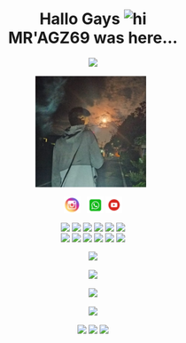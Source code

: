 <h1 align="center">Hallo Gays <img src="https://user-images.githubusercontent.com/1303154/88677602-1635ba80-d120-11ea-84d8-d263ba5fc3c0.gif" width="40px" alt="hi"><br>MR'AGZ69 was here...</h1>

<p align="center">
  <img src="https://i.ibb.co/bBFDSJs/IMG-20210413-WA0001.jpg" />
</p>

<p align='center'><a href="https://www.instagram.com/aguz.69/"><img height="200" src="https://github.com/mankaguz/mankaguz/blob/main/profile.jpg?raw=true"></a>&nbsp;&nbsp;</p>

<p align='center'>
   <a href="https://www.instagram.com/aguz.69/"><img height="30" src="https://github.com/mankaguz/mankaguz/blob/main/instagram.jpg?raw=true"></a>&nbsp;&nbsp;
   <a href="https://wa.me/+6282226430673"><img height="30" src="https://github.com/mankaguz/mankaguz/blob/main/whatsapp.png?raw=true"></a>
  <a href="https://youtube.com/c/MRAGZ69"><img height="30" src="https://github.com/mankaguz/mankaguz/blob/main/youtube.png?raw=true"></a>
</P>

<p align="center">
  <img src="https://img.shields.io/badge/-JavaScript-black?style=flat-square&logo=javascript" />
  <img src="https://img.shields.io/badge/-Node.js-black?style=flat-square&logo=Node.js" />
  <img src="https://img.shields.io/badge/-HTML5-black?style=flat-square&logo=html5&logoColor=e34f26" />
  <img src="https://img.shields.io/badge/-CSS3-black?style=flat-square&logo=css3&logoColor=1572b6" />
  <img src="https://img.shields.io/badge/-Git-black?style=flat-square&logo=git" />
  <img src="https://img.shields.io/badge/-GitHub-black?style=flat-square&logo=github" /> <br>
  <img src="https://img.shields.io/badge/-Python-black?style=flat-square&logo=python" />
  <img src="https://img.shields.io/badge/-React-black?style=flat-square&logo=react" />
  <img src="https://img.shields.io/badge/-Redux-black?style=flat-square&logo=redux" />
  <img src="https://img.shields.io/badge/-Windows-black?style=flat-square&logo=windows" />
  <img src="https://img.shields.io/badge/-VS_Code-black?style=flat-square&logo=visual-studio-code" />
  <img src="https://img.shields.io/badge/-SQLite3-black?style=flat-square&logo=sqlite" />
</p>

<p align="center">
  <a href="https://github.com/mankaguz"><img src="https://github-readme-stats.vercel.app/api?username=mankaguz&bg_color=30,e96443,904e95&title_color=fff&text_color=fff&icon_color=fff&hide_border=true&show_icons=true" /></a>
</p>

<p align="center">
  <a href="https://github.com/mankaguz"><img src="https://github-readme-stats.vercel.app/api/top-langs?username=mankaguz&bg_color=30,e96443,904e95&title_color=fff&text_color=fff&hide_border=true&show_icons=true&layout=compact" /></a>
</p>

<p align="center">
  <a href="https://github.com/mankaguz/github-profile-trophy"><img src="https://github-profile-trophy.vercel.app/?username=mankaguz&theme=onedark" /></a>
</p>

<p align="center">
   <img src="https://github-readme-streak-stats.herokuapp.com/?user=mankaguz" />
</p>

<p align="center">
  <a href="https://youtube.com/c/MRAGZ69"><img src="https://img.shields.io/badge/YouTube-mankaguz-ff0000?style=for-the-badge&logo=youtube&logoColor=ff0000&link=https://youtube.com/c/MRAGZ69" /></a>
  <a href="mailto:ekaaditya308@gmail.com"><img src="https://img.shields.io/badge/Gmail-@mankaguz-ea4335?style=for-the-badge&logo=Gmail&logoColor=ea4335&link=mailto:ekaaditya308@gmail.com" /></a>
  <img src="https://komarev.com/ghpvc/?username=mankaguz&label=VIEWS&style=flat-square&color=orange" />
</p>
